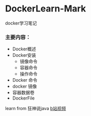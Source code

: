 # DockerLearn-Mark

docker学习笔记

### 主要内容：
- Docker概述
- Docker安装
  - 镜像命令
  - 容器命令
  - 操作命令
- Docker 命令
- docker 镜像
- 容器数据卷
- DockerFile


learn from 狂神说java 
[b站视频](https://www.bilibili.com/video/BV1og4y1q7M4/?spm_id_from=333.337.search-card.all.click)
